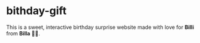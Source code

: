 # bithday-gift
This is a sweet, interactive birthday surprise website made with love for **Billi** from **Billa** 🐯🐱.
